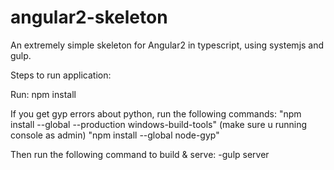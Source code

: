# angular2-skeleton
An extremely simple skeleton for Angular2 in typescript,
using systemjs and gulp.

Steps to run application:

Run: npm install

If you get gyp errors about python, run the following commands:
"npm install --global --production windows-build-tools" (make sure u running console as admin)
"npm install --global node-gyp"

Then run the following command to build & serve:
-gulp server
